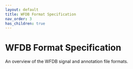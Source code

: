 ```yaml
---
layout: default
title: WFDB Format Specification
nav_order: 3
has_children: true
---
```


# WFDB Format Specification

An overview of the WFDB signal and annotation file formats.

